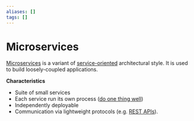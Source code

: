 ```yaml
---
aliases: []
tags: []
---
```


# Microservices

[Microservices](https://wikipedia.org/wiki/microservices) is a variant of [service-oriented](../styles/service-oriented.md) architectural style. It is used to build loosely-coupled applications.

**Characteristics**
- Suite of small services
- Each service run its own process ([do one thing well](../principles/kiss.md))
- Independently deployable
- Communication via lightweight protocols (e.g. [REST APIs](/engineering/web/api.md)).